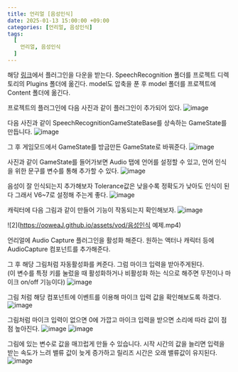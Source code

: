 ```yaml
---
title: 언리얼 [음성인식]
date: 2025-01-13 15:00:00 +09:00
categories: [언리얼, 음성인식]
tags:
  [
    언리얼, 음성인식
  ]
---
```


해당 [링크](https://github.com/ukustra/sphinx-ue4)에서 플러그인을 다운을 받는다.
SpeechRecognition 폴더를 프로젝트 디렉토리의 Plugins 폴더에 옮긴다.
model도 압축을 푼 후 model 폴더를 프로젝트에 Content 폴더에 옮긴다.

프로젝트의 플러그인에 다음 사진과 같이 플러그인이 추가되어 있다.
![image](https://github.com/user-attachments/assets/2b37dbfa-141b-44c0-ab15-96e7d9af98f1)

다음 사진과 같이 SpeechRecognitionGameStateBase를 상속하는 GameState를 만듭니다.
![image](https://github.com/user-attachments/assets/a3818cd2-e10c-47f9-a62b-2813a82b563b)

그 후 게임모드에서 GameState를 방금만든 GameState로 바꿔준다.
![image](https://github.com/user-attachments/assets/c2ee3c90-7270-4cb9-a385-237d822bdc54)

사진과 같이 GameState를 들어가보면 Audio 탭에 언어를 설정할 수 있고, 언어 인식을 위한 문구를 변수를 통해 추가할 수 있다.
![image](https://github.com/user-attachments/assets/085a26ca-676d-4a98-bc05-cdb943533a8e)

음성이 잘 인식되는지 추가해보자 Tolerance값은 낮을수록 정확도가 낮아도 인식이 된다 그래서 V6~7로 설정해 주는게 좋다.
![image](https://github.com/user-attachments/assets/e55fa3d0-095f-4a02-971a-3af3ed9b6e41)

캐릭터에 다음 그림과 같이 만들어 기능이 작동되는지 확인해보자.
![image](https://github.com/user-attachments/assets/a1aa44c5-e164-4172-b9a6-57333f825ace)

![2](https://ooweaJ.github.io/assets/vod/음성인식 예제.mp4)

언리얼에 Audio Capture 플러그인을 활성화 해준다.
원하는 액터나 캐릭터 등에 AudioCapture 컴포넌트를 추가해준다.

그 후 해당 그림처럼 자동활성화를 켜준다. 그럼 마이크 입력을 받아주게된다.  
(이 변수를 특정 키를 눌렀을 때 활성화하거나 비활성화 하는 식으로 해주면 무전이나 마이크 on/off 기능이다)
![image](https://github.com/user-attachments/assets/35f77c26-9b0f-408a-af40-230f229a42ab)

그림 처럼 해당 컴포넌트에 이벤트를 이용해 마이크 입력 값을 확인해보도록 하겠다.
![image](https://github.com/user-attachments/assets/8f9445f5-3f36-4031-bf53-d84277d25b1f)

그림처럼 마이크 입력이 없으면 0에 가깝고 마이크 입력을 받으면 소리에 따라 값이 점점 높아진다.
![image](https://github.com/user-attachments/assets/3a185d85-b867-40d9-ad53-ee9b99a8c7f7)
![image](https://github.com/user-attachments/assets/a4879f08-c826-4f28-bae9-f48e7fbec841)

그림에 있는 변수로 값을 매끄럽게 만들 수 있습니다. 시작 시간의 값을 늘리면 입력을 받는 속도가 느려 밸류 값이 늦게 증가하고 릴리즈 시간은 오래 밸류값이 유지된다.
![image](https://github.com/user-attachments/assets/80f88432-a972-42ee-8aa1-0f20df5d5a14)

